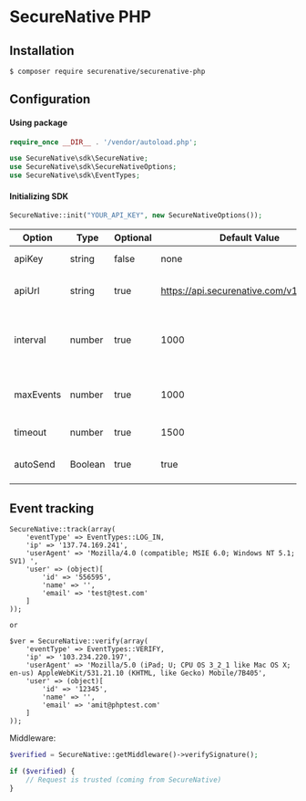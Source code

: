 # SecureNative PHP

## Installation

```shell script
$ composer require securenative/securenative-php
```

## Configuration

#### Using package
```php
require_once __DIR__ . '/vendor/autoload.php';

use SecureNative\sdk\SecureNative;
use SecureNative\sdk\SecureNativeOptions;
use SecureNative\sdk\EventTypes;
```

#### Initializing SDK

```php
SecureNative::init("YOUR_API_KEY", new SecureNativeOptions());
```

| Option | Type | Optional | Default Value | Description |
| -------| -------| -------| -------| -------------------------------------------------|
| apiKey | string | false | none | SecureNative api key |
| apiUrl | string | true | https://api.securenative.com/v1/collector | Default api base address|
| interval| number | true | 1000 | Default interval for SDK to try to persist events|  
| maxEvents | number | true | 1000 | Max in-memory events queue| 
| timeout | number | true | 1500 | API call timeout in ms|
| autoSend | Boolean | true | true | Should api auto send the events|

## Event tracking

```
SecureNative::track(array(
    'eventType' => EventTypes::LOG_IN,
    'ip' => '137.74.169.241',
    'userAgent' => 'Mozilla/4.0 (compatible; MSIE 6.0; Windows NT 5.1; SV1)	',
    'user' => (object)[
        'id' => '556595',
        'name' => '',
        'email' => 'test@test.com'
    ]
));

or

$ver = SecureNative::verify(array(
    'eventType' => EventTypes::VERIFY,
    'ip' => '103.234.220.197',
    'userAgent' => 'Mozilla/5.0 (iPad; U; CPU OS 3_2_1 like Mac OS X; en-us) AppleWebKit/531.21.10 (KHTML, like Gecko) Mobile/7B405',
    'user' => (object)[
        'id' => '12345',
        'name' => '',
        'email' => 'amit@phptest.com'
    ]
));
```

Middleware:

```php
$verified = SecureNative::getMiddleware()->verifySignature();

if ($verified) {
    // Request is trusted (coming from SecureNative) 
}
```
